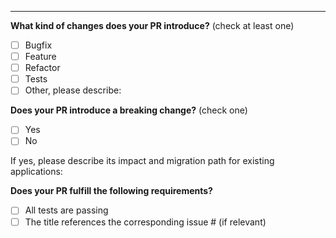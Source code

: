 <!--
Thank you for your Pull Request!

Before submitting, please review the contibutor guidelines: https://github.com/mml-io/mml/blob/main/CONTRIBUTING.md.
-->

<!-- PLEASE DESCRIBE THE PURPOSE OF YOUR PR IN DETAIL HERE -->

---

**What kind of changes does your PR introduce?** (check at least one)

- [ ] Bugfix
- [ ] Feature
- [ ] Refactor
- [ ] Tests
- [ ] Other, please describe:

**Does your PR introduce a breaking change?** (check one)

- [ ] Yes
- [ ] No

If yes, please describe its impact and migration path for existing applications:

**Does your PR fulfill the following requirements?**

- [ ] All tests are passing
- [ ] The title references the corresponding issue # (if relevant)
